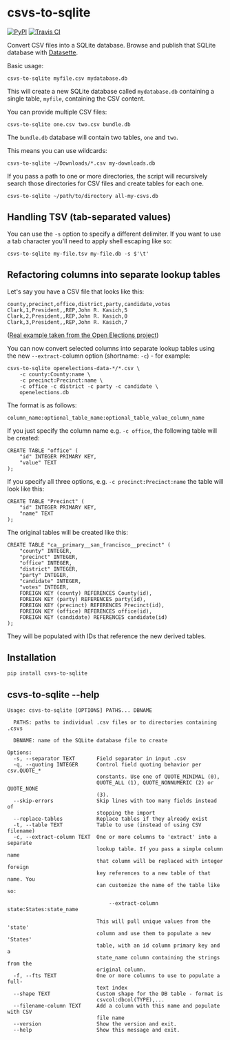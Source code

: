 # csvs-to-sqlite

[![PyPI](https://img.shields.io/pypi/v/csvs-to-sqlite.svg)](https://pypi.python.org/pypi/csvs-to-sqlite)
[![Travis CI](https://travis-ci.org/simonw/csvs-to-sqlite.svg?branch=master)](https://travis-ci.org/simonw/csvs-to-sqlite)

Convert CSV files into a SQLite database. Browse and publish that SQLite database with [Datasette](https://github.com/simonw/datasette).

Basic usage:

    csvs-to-sqlite myfile.csv mydatabase.db

This will create a new SQLite database called `mydatabase.db` containing a
single table, `myfile`, containing the CSV content.

You can provide multiple CSV files:

    csvs-to-sqlite one.csv two.csv bundle.db

The `bundle.db` database will contain two tables, `one` and `two`.

This means you can use wildcards:

    csvs-to-sqlite ~/Downloads/*.csv my-downloads.db

If you pass a path to one or more directories, the script will recursively
search those directories for CSV files and create tables for each one.

    csvs-to-sqlite ~/path/to/directory all-my-csvs.db

## Handling TSV (tab-separated values)

You can use the `-s` option to specify a different delimiter. If you want
to use a tab character you'll need to apply shell escaping like so:

    csvs-to-sqlite my-file.tsv my-file.db -s $'\t'

## Refactoring columns into separate lookup tables

Let's say you have a CSV file that looks like this:

    county,precinct,office,district,party,candidate,votes
    Clark,1,President,,REP,John R. Kasich,5
    Clark,2,President,,REP,John R. Kasich,0
    Clark,3,President,,REP,John R. Kasich,7

([Real example taken from the Open Elections project](https://github.com/openelections/openelections-data-sd/blob/master/2016/20160607__sd__primary__clark__precinct.csv))

You can now convert selected columns into separate lookup tables using the new
`--extract-`column option (shortname: `-c`) - for example:

    csvs-to-sqlite openelections-data-*/*.csv \
        -c county:County:name \
        -c precinct:Precinct:name \
        -c office -c district -c party -c candidate \
        openelections.db

The format is as follows:

    column_name:optional_table_name:optional_table_value_column_name

If you just specify the column name e.g. `-c office`, the following table will
be created:

    CREATE TABLE "office" (
        "id" INTEGER PRIMARY KEY,
        "value" TEXT
    );

If you specify all three options, e.g. `-c precinct:Precinct:name` the table
will look like this:

    CREATE TABLE "Precinct" (
        "id" INTEGER PRIMARY KEY,
        "name" TEXT
    );

The original tables will be created like this:

    CREATE TABLE "ca__primary__san_francisco__precinct" (
        "county" INTEGER,
        "precinct" INTEGER,
        "office" INTEGER,
        "district" INTEGER,
        "party" INTEGER,
        "candidate" INTEGER,
        "votes" INTEGER,
        FOREIGN KEY (county) REFERENCES County(id),
        FOREIGN KEY (party) REFERENCES party(id),
        FOREIGN KEY (precinct) REFERENCES Precinct(id),
        FOREIGN KEY (office) REFERENCES office(id),
        FOREIGN KEY (candidate) REFERENCES candidate(id)
    );

They will be populated with IDs that reference the new derived tables.

## Installation

    pip install csvs-to-sqlite

## csvs-to-sqlite --help

    Usage: csvs-to-sqlite [OPTIONS] PATHS... DBNAME

      PATHS: paths to individual .csv files or to directories containing .csvs

      DBNAME: name of the SQLite database file to create

    Options:
      -s, --separator TEXT       Field separator in input .csv
      -q, --quoting INTEGER      Control field quoting behavior per csv.QUOTE_*
                                 constants. Use one of QUOTE_MINIMAL (0),
                                 QUOTE_ALL (1), QUOTE_NONNUMERIC (2) or QUOTE_NONE
                                 (3).
      --skip-errors              Skip lines with too many fields instead of
                                 stopping the import
      --replace-tables           Replace tables if they already exist
      -t, --table TEXT           Table to use (instead of using CSV filename)
      -c, --extract-column TEXT  One or more columns to 'extract' into a separate
                                 lookup table. If you pass a simple column name
                                 that column will be replaced with integer foreign
                                 key references to a new table of that name. You
                                 can customize the name of the table like so:

                                     --extract-column state:States:state_name

                                 This will pull unique values from the 'state'
                                 column and use them to populate a new 'States'
                                 table, with an id column primary key and a
                                 state_name column containing the strings from the
                                 original column.
      -f, --fts TEXT             One or more columns to use to populate a full-
                                 text index
      --shape TEXT               Custom shape for the DB table - format is
                                 csvcol:dbcol(TYPE),...
      --filename-column TEXT     Add a column with this name and populate with CSV
                                 file name
      --version                  Show the version and exit.
      --help                     Show this message and exit.
